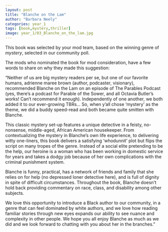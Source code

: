 ```yaml
---
layout: post
title: "Blanche on the Lam"
author: "Barbara Neely"
categories: year_1
tags: [book,mystery,thriller]
image: year_1/03_Blanche_on_the_lam.jpg
---
```


This book was selected by your mod team, based on the winning genre of _mystery_, selected in our community poll.

The mods who nominated the book for mod consideration, have a few words to share on why they made this suggestion:

“Neither of us are big mystery readers per se, but one of our favorite humans, adrienne maree brown (author, podcaster, visionary), recommended Blanche on the Lam on an episode of The Parables Podcast (yes, there’s a podcast for Parable of the Sower, and all Octavia Butler’s works! Can’t recommend it enough). Independently of one another, we both added it to our ever-growing TBRs... So, when y’all chose ‘mystery’ as the theme, we did a buddy speed-read and both became quite smitten with Blanche. 

This classic mystery set-up features a unique detective in a feisty, no-nonsense, middle-aged, African American housekeeper. From contextualizing the mystery in Blanche’s own life experience, to delivering witty one-liners, this book delivers a satisfying ‘whodunnit’ plot but flips the script on many tropes of the genre. Instead of a social elite pretending to be the help, our heroine is a woman who has been working in domestic service for years and takes a dodgy job because of her own complications with the criminal punishment system.

Blanche is funny, practical, has a network of friends and family that she relies on for help (no depressed loner detective here), and is full of dignity in spite of difficult circumstances. Throughout the book, Blanche doesn’t hold back providing commentary on race, class, and disability among other subjects. 

We love this opportunity to introduce a Black author to our community, in a genre that can feel dominated by white authors, and we love how reading familiar stories through new eyes expands our ability to see nuance and complexity in other people. We hope you all enjoy Blanche as much as we did and we look forward to chatting with you about her in the branches.”